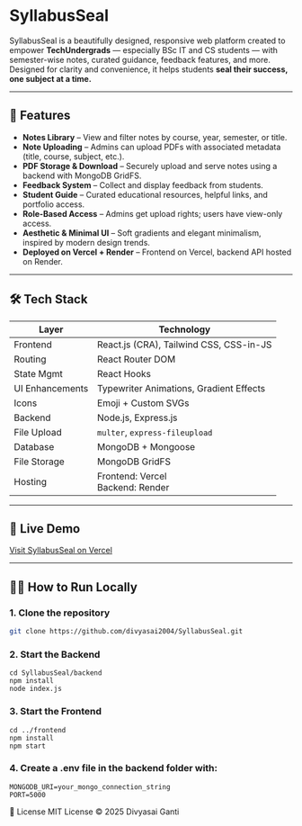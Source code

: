 # SyllabusSeal

SyllabusSeal is a beautifully designed, responsive web platform created to empower **TechUndergrads** — especially BSc IT and CS students — with semester-wise notes, curated guidance, feedback features, and more. Designed for clarity and convenience, it helps students **seal their success, one subject at a time.**

---

## 🚀 Features

-  **Notes Library** – View and filter notes by course, year, semester, or title.
-  **Note Uploading** – Admins can upload PDFs with associated metadata (title, course, subject, etc.).
-  **PDF Storage & Download** – Securely upload and serve notes using a backend with MongoDB GridFS.
-  **Feedback System** – Collect and display feedback from students.
-  **Student Guide** – Curated educational resources, helpful links, and portfolio access.
-  **Role-Based Access** – Admins get upload rights; users have view-only access.
-  **Aesthetic & Minimal UI** – Soft gradients and elegant minimalism, inspired by modern design trends.
-  **Deployed on Vercel + Render** – Frontend on Vercel, backend API hosted on Render.

---

## 🛠️ Tech Stack

| Layer         | Technology                                |
|---------------|--------------------------------------------|
| Frontend      | React.js (CRA), Tailwind CSS, CSS-in-JS   |
| Routing       | React Router DOM                          |
| State Mgmt    | React Hooks                               |
| UI Enhancements | Typewriter Animations, Gradient Effects  |
| Icons         | Emoji + Custom SVGs                       |
| Backend       | Node.js, Express.js                       |
| File Upload   | `multer`, `express-fileupload`            |
| Database      | MongoDB + Mongoose                        |
| File Storage  | MongoDB GridFS                            |
| Hosting       | Frontend: Vercel<br>Backend: Render       |

---

## 🚀 Live Demo

 [Visit SyllabusSeal on Vercel](https://syllabus-seal.vercel.app/)

---

## 🧑‍💻 How to Run Locally

### 1. Clone the repository

```bash
git clone https://github.com/divyasai2004/SyllabusSeal.git
```
### 2. Start the Backend

```
cd SyllabusSeal/backend
npm install
node index.js
```
### 3. Start the Frontend

```
cd ../frontend
npm install
npm start
```
### 4. Create a .env file in the backend folder with:
```
MONGODB_URI=your_mongo_connection_string
PORT=5000
```

📜 License
MIT License © 2025 Divyasai Ganti





